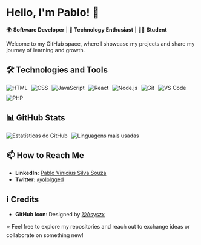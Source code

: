 # Hello, I'm Pablo! 👋

🌍 **Software Developer** | 🚀 **Technology Enthusiast** | 👨‍🎓 **Student**

Welcome to my GitHub space, where I showcase my projects and share my journey of learning and growth.

## 🛠️ Technologies and Tools

<div style="display: flex; gap: 10px; flex-wrap: wrap;">
  <img src="https://img.shields.io/badge/-HTML-E34F26?style=for-the-badge&logo=html5&logoColor=white" alt="HTML">
  <img src="https://img.shields.io/badge/-CSS-1572B6?style=for-the-badge&logo=css3&logoColor=white" alt="CSS">
  <img src="https://img.shields.io/badge/-JavaScript-F7DF1E?style=for-the-badge&logo=javascript&logoColor=black" alt="JavaScript">
  <img src="https://img.shields.io/badge/-React-61DAFB?style=for-the-badge&logo=react&logoColor=black" alt="React">
  <img src="https://img.shields.io/badge/-Node.js-339933?style=for-the-badge&logo=node.js&logoColor=white" alt="Node.js">
  <img src="https://img.shields.io/badge/-Git-F05032?style=for-the-badge&logo=git&logoColor=white" alt="Git">
  <img src="https://img.shields.io/badge/-VS_Code-007ACC?style=for-the-badge&logo=visual-studio-code&logoColor=white" alt="VS Code">
  <img src="https://img.shields.io/badge/-PHP-777BB4?style=for-the-badge&logo=php&logoColor=white" alt="PHP">
</div>


## 📊 GitHub Stats

<div style="display: flex; gap: 10px;">
  <img src="https://github-readme-stats.vercel.app/api?username=eipablo&show_icons=true&theme=algolia&hide_border=true" alt="Estatísticas do GitHub">
  <img src="https://github-readme-stats.vercel.app/api/top-langs/?username=eipablo&layout=compact&theme=algolia&hide_border=true" alt="Linguagens mais usadas">
</div>

## 📫 How to Reach Me

- **LinkedIn:** [Pablo Vinícius Silva Souza](https://linkedin.com/in/pablo-vinicius-silva-souza-2a23031b3/)
- **Twitter:** [@ololgged](https://twitter.com/ololgged)

## ℹ️ Credits

- **GitHub Icon**: Designed by [@Asyszx](https://twitter.com/Asyszx)

⭐️ Feel free to explore my repositories and reach out to exchange ideas or collaborate on something new!
